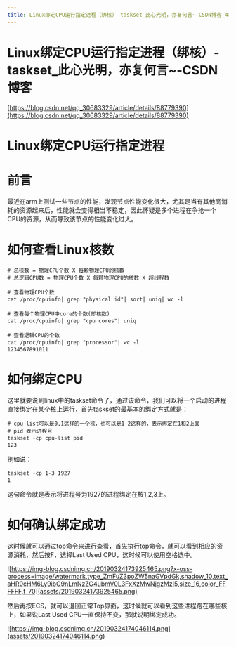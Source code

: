 ```yaml
---
title: Linux绑定CPU运行指定进程（绑核）-taskset_此心光明，亦复何言~-CSDN博客_48db8e0ac87345a389a03d651ad436f7
---
```


# Linux绑定CPU运行指定进程（绑核）-taskset_此心光明，亦复何言~-CSDN博客

[https://blog.csdn.net/qq_30683329/article/details/88779390](https://blog.csdn.net/qq_30683329/article/details/88779390)

# **Linux绑定CPU运行指定进程**

# **前言**

最近在arm上测试一些节点的性能，发现节点性能变化很大，尤其是当有其他高消耗的资源起来后，性能就会变得相当不稳定，因此怀疑是多个进程在争抢一个CPU的资源，从而导致该节点的性能变化过大。

# **如何查看Linux核数**

```
# 总核数 = 物理CPU个数 X 每颗物理CPU的核数 
# 总逻辑CPU数 = 物理CPU个数 X 每颗物理CPU的核数 X 超线程数

# 查看物理CPU个数
cat /proc/cpuinfo| grep "physical id"| sort| uniq| wc -l

# 查看每个物理CPU中core的个数(即核数)
cat /proc/cpuinfo| grep "cpu cores"| uniq

# 查看逻辑CPU的个数
cat /proc/cpuinfo| grep "processor"| wc -l
1234567891011
```

# **如何绑定CPU**

这里就要说到linux中的taskset命令了，通过该命令，我们可以将一个启动的进程直接绑定在某个核上运行，首先taskset的最基本的绑定方式就是：

```
# cpu-list可以是0,1这样的一个核，也可以是1-2这样的，表示绑定在1和2上面
# pid 表示进程号
taskset -cp cpu-list pid
123
```

例如说：

```
taskset -cp 1-3 1927
1
```

这句命令就是表示将进程号为1927的进程绑定在核1,2,3上。

# **如何确认绑定成功**

这时候就可以通过top命令来进行查看，首先执行top命令，就可以看到相应的资源消耗，然后按F，选择Last Used CPU，这时候可以使用空格选中。

![https://img-blog.csdnimg.cn/20190324173925465.png?x-oss-process=image/watermark,type_ZmFuZ3poZW5naGVpdGk,shadow_10,text_aHR0cHM6Ly9ibG9nLmNzZG4ubmV0L3FxXzMwNjgzMzI5,size_16,color_FFFFFF,t_70](assets/20190324173925465.png)

然后再按ECS，就可以退回正常Top界面，这时候就可以看到这些进程跑在哪些核上，如果说Last Used CPU一直保持不变，那就说明绑定成功。

![https://img-blog.csdnimg.cn/20190324174046114.png](assets/20190324174046114.png)